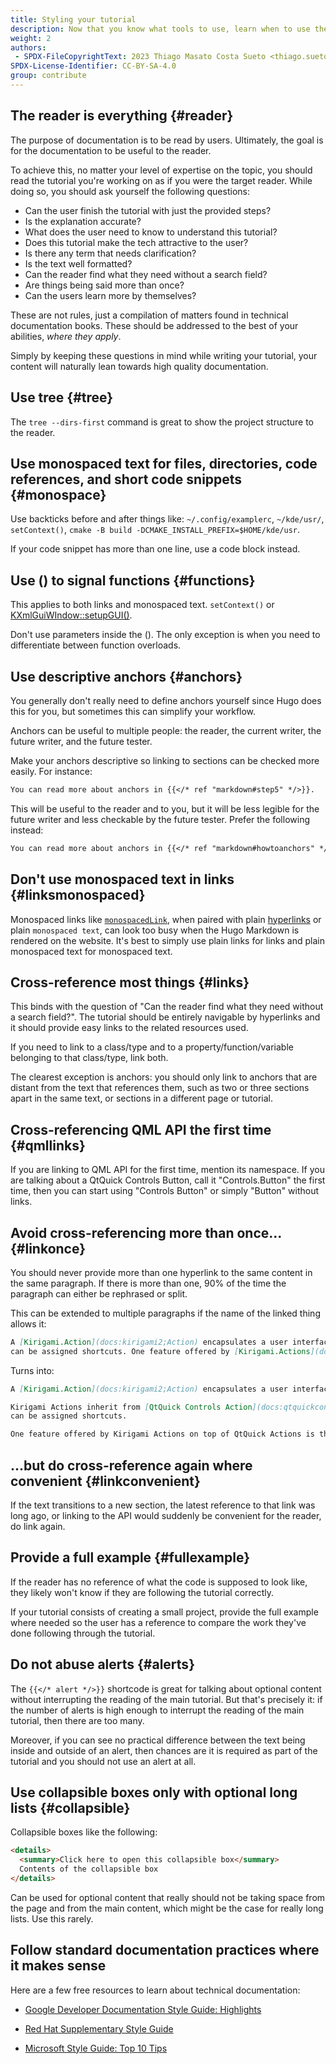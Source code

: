 ```yaml
---
title: Styling your tutorial
description: Now that you know what tools to use, learn when to use them.
weight: 2
authors:
 - SPDX-FileCopyrightText: 2023 Thiago Masato Costa Sueto <thiago.sueto@kde.org>
SPDX-License-Identifier: CC-BY-SA-4.0
group: contribute
---
```


## The reader is everything {#reader}

The purpose of documentation is to be read by users. Ultimately, the goal is for the documentation to be useful to the reader.

To achieve this, no matter your level of expertise on the topic, you should read the tutorial you're working on as if you were the target reader. While doing so, you should ask yourself the following questions:

* Can the user finish the tutorial with just the provided steps?
* Is the explanation accurate?
* What does the user need to know to understand this tutorial?
* Does this tutorial make the tech attractive to the user?
* Is there any term that needs clarification?
* Is the text well formatted?
* Can the reader find what they need without a search field?
* Are things being said more than once?
* Can the users learn more by themselves?

These are not rules, just a compilation of matters found in technical documentation books. These should be addressed to the best of your abilities, *where they apply*.

Simply by keeping these questions in mind while writing your tutorial, your content will naturally lean towards high quality documentation.

## Use tree {#tree}

The `tree --dirs-first` command is great to show the project structure to the reader.

## Use monospaced text for files, directories, code references, and short code snippets {#monospace}

Use backticks before and after things like: `~/.config/examplerc`, `~/kde/usr/`, `setContext()`, `cmake -B build -DCMAKE_INSTALL_PREFIX=$HOME/kde/usr`.

If your code snippet has more than one line, use a code block instead.

## Use () to signal functions {#functions}

This applies to both links and monospaced text. `setContext()` or [KXmlGuiWIndow::setupGUI()](#).

Don't use parameters inside the (). The only exception is when you need to differentiate between function overloads.

## Use descriptive anchors {#anchors}

You generally don't really need to define anchors yourself since Hugo does this for you, but sometimes this can simplify your workflow.

Anchors can be useful to multiple people: the reader, the current writer, the future writer, and the future tester.

Make your anchors descriptive so linking to sections can be checked more easily. For instance:

```markdown
You can read more about anchors in {{</* ref "markdown#step5" */>}}.
```

This will be useful to the reader and to you, but it will be less legible for the future writer and less checkable by the future tester. Prefer the following instead:

```markdown
You can read more about anchors in {{</* ref "markdown#howtoanchors" */>}}.
```

## Don't use monospaced text in links {#linksmonospaced}

Monospaced links like [`monospacedLink`](#), when paired with plain [hyperlinks](#) or plain `monospaced text`, can look too busy when the Hugo Markdown is rendered on the website. It's best to simply use plain links for links and plain monospaced text for monospaced text.

## Cross-reference most things {#links}

This binds with the question of "Can the reader find what they need without a search field?". The tutorial should be entirely navigable by hyperlinks and it should provide easy links to the related resources used.

If you need to link to a class/type and to a property/function/variable belonging to that class/type, link both.

The clearest exception is anchors: you should only link to anchors that are distant from the text that references them, such as two or three sections apart in the same text, or sections in a different page or tutorial.

## Cross-referencing QML API the first time {#qmllinks}

If you are linking to QML API for the first time, mention its namespace. If you are talking about a QtQuick Controls Button, call it "Controls.Button" the first time, then you can start using "Controls Button" or simply "Button" without links.

## Avoid cross-referencing more than once... {#linkonce}

You should never provide more than one hyperlink to the same content in the same paragraph. If there is more than one, 90% of the time the paragraph can either be rephrased or split.

This can be extended to multiple paragraphs if the name of the linked thing allows it:

```markdown
A [Kirigami.Action](docs:kirigami2;Action) encapsulates a user interface action. We can use these to provide our applications with easy-to-reach actions that are essential to their functionality. [Kirigami.Actions](docs:kirigami2;Action) inherit from [QtQuick Controls Action](docs:qtquickcontrols;QtQuick.Controls.Action) and
can be assigned shortcuts. One feature offered by [Kirigami.Actions](docs:kirigami2;Action) on top of [QtQuick Actions](docs:qtquickcontrols;QtQuick.Controls.Action) is the possibility to nest actions.
```

Turns into:

```markdown
A [Kirigami.Action](docs:kirigami2;Action) encapsulates a user interface action. We can use these to provide our applications with easy-to-reach actions that are essential to their functionality.

Kirigami Actions inherit from [QtQuick Controls Action](docs:qtquickcontrols;QtQuick.Controls.Action) and
can be assigned shortcuts.

One feature offered by Kirigami Actions on top of QtQuick Actions is the possibility to nest actions.
```

## ...but do cross-reference again where convenient {#linkconvenient}

If the text transitions to a new section, the latest reference to that link was long ago, or linking to the API would suddenly be convenient for the reader, do link again.

## Provide a full example {#fullexample}

If the reader has no reference of what the code is supposed to look like, they likely won't know if they are following the tutorial correctly.

If your tutorial consists of creating a small project, provide the full example where needed so the user has a reference to compare the work they've done following through the tutorial.

## Do not abuse alerts {#alerts}

The `{{</* alert */>}}` shortcode is great for talking about optional content without interrupting the reading of the main tutorial. But that's precisely it: if the number of alerts is high enough to interrupt the reading of the main tutorial, then there are too many.

Moreover, if you can see no practical difference between the text being inside and outside of an alert, then chances are it is required as part of the tutorial and you should not use an alert at all.

## Use collapsible boxes only with optional long lists {#collapsible}

Collapsible boxes like the following:

```markdown
<details>
  <summary>Click here to open this collapsible box</summary>
  Contents of the collapsible box
</details>
```

Can be used for optional content that really should not be taking space from the page and from the main content, which might be the case for really long lists. Use this rarely.

## Follow standard documentation practices where it makes sense

Here are a few free resources to learn about technical documentation:

* [Google Developer Documentation Style Guide: Highlights](https://developers.google.com/style/highlights)

* [Red Hat Supplementary Style Guide](https://redhat-documentation.github.io/supplementary-style-guide/)

* [Microsoft Style Guide: Top 10 Tips](https://learn.microsoft.com/en-us/style-guide/top-10-tips-style-voice)









